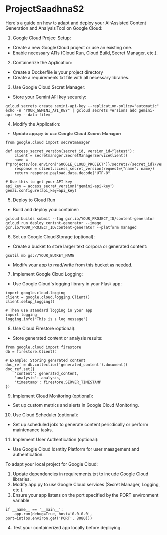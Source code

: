 # ProjectSaadhnaS2

Here's a guide on how to adapt and deploy your AI-Assisted Content Generation and Analysis Tool on Google Cloud:

1. Google Cloud Project Setup:

- Create a new Google Cloud project or use an existing one.
- Enable necessary APIs (Cloud Run, Cloud Build, Secret Manager, etc.).

2. Containerize the Application:

- Create a Dockerfile in your project directory
- Create a requirements.txt file with all necessary libraries.

3. Use Google Cloud Secret Manager:
- Store your Gemini API key securely:
```
gcloud secrets create gemini-api-key --replication-policy="automatic"
echo -n "YOUR_GEMINI_API_KEY" | gcloud secrets versions add gemini-api-key --data-file=-
```

4. Modify the Application:
- Update app.py to use Google Cloud Secret Manager:
```
from google.cloud import secretmanager

def access_secret_version(secret_id, version_id="latest"):
    client = secretmanager.SecretManagerServiceClient()
    name = f"projects/{os.environ['GOOGLE_CLOUD_PROJECT']}/secrets/{secret_id}/versions/{version_id}"
    response = client.access_secret_version(request={"name": name})
    return response.payload.data.decode("UTF-8")

# Use this to get your API key
api_key = access_secret_version("gemini-api-key")
genai.configure(api_key=api_key)

```

5. Deploy to Cloud Run
- Build and deploy your container:
```
gcloud builds submit --tag gcr.io/YOUR_PROJECT_ID/content-generator
gcloud run deploy content-generator --image gcr.io/YOUR_PROJECT_ID/content-generator --platform managed
```

6. Set up Google Cloud Storage (optional):

- Create a bucket to store larger text corpora or generated content:
```
gsutil mb gs://YOUR_BUCKET_NAME
```
- Modify your app to read/write from this bucket as needed.

7. Implement Google Cloud Logging:
- Use Google Cloud's logging library in your Flask app:
```
import google.cloud.logging
client = google.cloud.logging.Client()
client.setup_logging()

# Then use standard logging in your app
import logging
logging.info("This is a log message")
```

8. Use Cloud Firestore (optional):

- Store generated content or analysis results:
```
from google.cloud import firestore
db = firestore.Client()

# Example: Storing generated content
doc_ref = db.collection('generated_content').document()
doc_ref.set({
    'content': generated_content,
    'analysis': analysis,
    'timestamp': firestore.SERVER_TIMESTAMP
})
```
9. Implement Cloud Monitoring (optional):

- Set up custom metrics and alerts in Google Cloud Monitoring.


10. Use Cloud Scheduler (optional):

- Set up scheduled jobs to generate content periodically or perform maintenance tasks.


11. Implement User Authentication (optional):

- Use Google Cloud Identity Platform for user management and authentication.



To adapt your local project for Google Cloud:

1. Update dependencies in requirements.txt to include Google Cloud libraries.
2. Modify app.py to use Google Cloud services (Secret Manager, Logging, etc.).
3. Ensure your app listens on the port specified by the PORT environment variable
```
if __name__ == '__main__':
    app.run(debug=True, host='0.0.0.0', port=int(os.environ.get('PORT', 8080)))
```
4. Test your containerized app locally before deploying.

